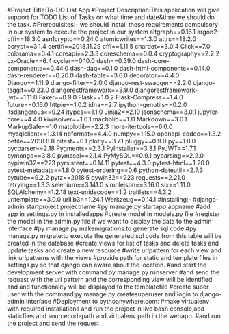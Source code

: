 #Project Title:To-DO List App
#Project Description:This application will give support for TODO List of Tasks on what time and date&time we should do the task.
#Prerequisites:- we should install these requirements compulsory in our system to execute the project in our system
altgraph==0.16.1
argon2-cffi==18.3.0
asn1crypto==0.24.0
atomicwrites==1.3.0
attrs==18.2.0
bcrypt==3.1.4
certifi==2018.11.29
cffi==1.11.5
chardet==3.0.4
Click==7.0
colorama==0.4.1
coreapi==2.3.3
coreschema==0.0.4
cryptography==2.2.2
cx-Oracle==6.4
cycler==0.10.0
dash==0.39.0
dash-core-components==0.44.0
dash-daq==0.1.0
dash-html-components==0.14.0
dash-renderer==0.20.0
dash-table==3.6.0
decorator==4.4.0
Django==1.11.9
django-filter==2.0.0
django-rest-swagger==2.2.0
django-taggit==0.23.0
djangorestframework==3.9.0
djangorestframework-jwt==1.11.0
Faker==0.9.0
Flask==1.0.2
Flask-Compress==1.4.0
future==0.16.0
httpie==1.0.2
idna==2.7
ipython-genutils==0.2.0
itsdangerous==0.24
itypes==1.1.0
Jinja2==2.10
jsonschema==3.0.1
jupyter-core==4.4.0
kiwisolver==1.0.1
macholib==1.11
Markdown==3.0.1
MarkupSafe==1.0
matplotlib==2.2.3
more-itertools==6.0.0
mysqlclient==1.3.14
nbformat==4.4.0
numpy==1.15.0
openapi-codec==1.3.2
pefile==2018.8.8
pitest==0.1
plotly==3.7.1
pluggy==0.9.0
py==1.8.0
pycparser==2.18
Pygments==2.3.1
PyInstaller==3.3.1
PyJWT==1.7.1
pymongo==3.8.0
pymssql==2.1.4
PyMySQL==0.9.1
pyparsing==2.2.0
pypiwin32==223
pyrsistent==0.14.11
pytest==4.3.0
pytest-html==1.20.0
pytest-metadata==1.8.0
pytest-ordering==0.6
python-dateutil==2.7.3
pytube==9.2.2
pytz==2018.5
pywin32==223
requests==2.21.0
retrying==1.3.3
selenium==3.141.0
simplejson==3.16.0
six==1.11.0
SQLAlchemy==1.2.18
text-unidecode==1.2
traitlets==4.3.2
uritemplate==3.0.0
urllib3==1.24.1
Werkzeug==0.14.1
#Installing:-
#django-admin startproject projectname
#py manage.py startapp appname
#add app in settings.py in installedapps 
#create model in models.py file
#register the model in the admin.py file if we want to display the data to the admin interface
#py manage.py makemigrations:to generate sql code
#py manage.py migrate:to execute the generated sql code from this table will be created in the database
#create views for list of tasks and delete tasks and update tasks and create a new resource
#write urlpattern for each view and link urlpatterns with the views
#provide path for static and template files in settings.py so that django can aware about the location.
#and start the development server with command:py manage.py runserver
#and send the request with the url pattern and the corresponding view will be identified and and functionality will be displayed to the templatefile
#create super user with the command:py manage.py createsuperuser and login to django-admin interface
#Deployment to pythoanywhere.com:
#make virtualenv with required installations and run the project in live bash console,add staticfiles and sourcecodepath and virtualenv path in the webapp.
#and run the project and send the request 
